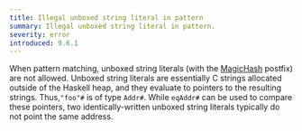 ```yaml
---
title: Illegal unboxed string literal in pattern
summary: Illegal unboxed string literal in pattern.
severity: error
introduced: 9.6.1
---
```


When pattern matching, unboxed string literals (with the [MagicHash](https://downloads.haskell.org/ghc/latest/docs/html/users_guide/exts/magic_hash.html?highlight=magichash) postfix) are not allowed. Unboxed string literals are essentially C strings allocated outside of the Haskell heap, and they evaluate to pointers to the resulting strings. Thus,`"foo"#` is of type `Addr#`. While `eqAddr#` can be used to compare these pointers, two identically-written unboxed string literals typically do not point the same address.

